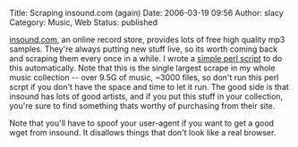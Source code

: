Title: Scraping insound.com (again)
Date: 2006-03-19 09:56
Author: slacy
Category: Music, Web
Status: published

[insound.com](http://insound.com), an online record store, provides lots
of free high quality mp3 samples. They're always putting new stuff live,
so its worth coming back and scraping them every once in a while. I
wrote a [simple perl script](http://slacy.com/music/scrape) to do this
automatically. Note that this is the single largest scrape in my whole
music collection -- over 9.5G of music, \~3000 files, so don't run this
perl scrpt if you don't have the space and time to let it run. The good
side is that insound has lots of good artists, and if you put this stuff
in your collection, you're sure to find something thats worthy of
purchasing from their site.

Note that you'll have to spoof your user-agent if you want to get a good
wget from insound. It disallows things that don't look like a real
browser.
